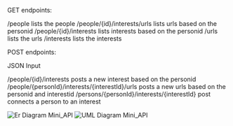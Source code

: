 GET endpoints:

/people  lists the people
/people/{id}/interests/urls  lists urls based on the personid
/people/{id}/interests  lists interests based on the personid
/urls  lists the urls
/interests  lists the interests


POST endpoints:

JSON Input

/people/{id}/interests  posts a new interest based on the personid
/people/{personId}/interests/{interestId}/urls  posts a new urls based on the personid and interestid
/persons/{personId}/interests/{interestId} post connects a person to an interest


![Er Diagram Mini_API](https://github.com/Deamien/MiniProjekt_API/assets/25642231/99006145-e909-409c-a5ee-9c6a98b48e54)
![UML Diagram Mini_API](https://github.com/Deamien/MiniProjekt_API/assets/25642231/c5b74ecd-d565-4fa8-a1c6-ac373e3e7bfb)
